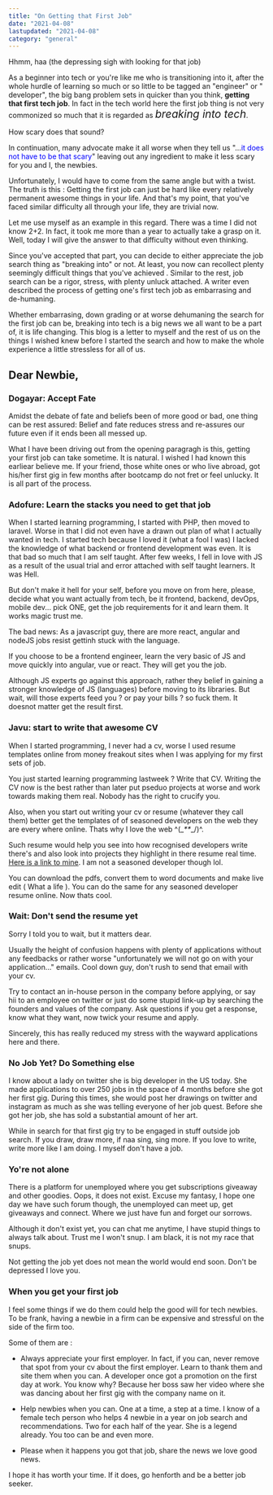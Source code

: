 ```yaml
---
title: "On Getting that First Job"
date: "2021-04-08"
lastupdated: "2021-04-08"
category: "general"
---
```


Hhmm, haa (the depressing sigh with looking for that job)

As a beginner into tech or you're like me who is transitioning into it, after the whole hurdle of learning so much or so little to be tagged an "engineer" or "<whatever> developer", the big bang problem sets in quicker than you think, **getting that first tech job**.
In fact in the tech world here the first job thing is not very commonized so much that it is regarded as <em style="font-size: 150%">breaking into tech</em>.

How scary does that sound? 

In continuation, many advocate make it all worse when they tell us "...<span style="color: blue">it does not have to be that scary</span>" leaving out any ingredient to make it less scary for you and I, the newbies.

Unfortunately, I would have to come from the same angle but with a twist. <span style="">The truth is this </span>: <span>Getting the first job can just be hard like every relatively permanent awesome things in your life</span>. And that's my point, that you've faced similar difficulty all through your life, they are trivial now. 

Let me use myself as an example in this regard. There was a time I did not know 2+2. In fact, it took me more than a year to actually take a grasp on it. Well, today I will give the answer to that difficulty without even thinking.

Since you've accepted that part, you can decide to either appreciate the job search thing as "breaking into" or not. At least, you now can recollect plenty seemingly difficult things that you've achieved . Similar to the rest, job search can be a rigor, stress, with plenty unluck attached. A writer even described the process of getting one's first tech job as embarrasing and de-humaning.

Whether embarrasing, down grading or at worse dehumaning the search for the first job can be, breaking into tech is a big news we all want to be a part of, it is life changing. This blog is a letter to myself and the rest of us on the things I wished knew before I started the search and how to make the whole experience a little stressless for all of us.

## Dear Newbie,

### Dogayar: Accept Fate
Amidst the debate of fate and beliefs been of more good or bad, one thing can be rest assured: Belief and fate reduces stress and re-assures our future even if it ends been all messed up.

What I have been driving out from the opening paragragh is this, getting your first job can take sometime. It is natural.
I wished I had known this earliear believe me. If your friend, those white ones or who live abroad, got his/her first gig in few months after bootcamp do not fret or feel unlucky. It is all part of the process.


### Adofure: Learn the stacks you need to get that job 
When I started learning programming, I started with PHP, then moved to laravel. Worse in that I did not even have a drawn out plan of what I actually wanted in tech. I started tech because I loved it (what a fool I was) I lacked the knowledge of what backend or frontend development was even. It is that bad so much that I am self taught. After few weeks, I fell in love with JS as a result of the usual trial and error attached with self taught learners. It was Hell.

But don't make it hell for your self, before you move on from here, please, decide what you want actually from tech, be it frontend, backend, devOps, mobile dev... pick ONE, get the job requirements for it and learn them. It works magic trust me.

The bad news: As a javascript guy, there are more react, angular and nodeJS jobs resist gettinh stuck with the language.

If you choose to be a frontend engineer, learn the very basic of JS and move quickly into angular, vue or react. They will get you the job.

Although JS experts go against this approach, rather they belief in gaining a stronger knowledge of JS (languages) before moving to its libraries. But wait, will those experts feed you ? or pay your bills ? so fuck them. It doesnot matter get the result first.

### Javu: start to write that awesome CV
When I started programming, I never had a cv, worse I used resume templates online from money freakout sites when I was applying for my first sets of job.

You just started learning programming lastweek ? Write that CV. Writing the CV now is the best rather than later put pseduo projects at worse and work towards making them real. Nobody has the right to crucify you.

Also, when you start out writing your cv or resume (whatever they call them) better get the templates of of seasoned developers on the web they are every where online. Thats why I love the web ^(\__**_\_/)^.

Such resume would help you see into how recognised developers write there's and also look into projects they highlight in there resume real time. [Here is a link to mine]("https://ukuejubolakel.vin/assets/Kelvinresume.pdf"). I am not a seasoned developer though lol.

You can download the pdfs, convert them to word documents and make live edit ( What a life ). You can do the same for any seasoned developer resume online. Now thats cool.

### Wait: Don't send the resume yet
Sorry I told you to wait, but it matters dear.

Usually the height of confusion happens with plenty of applications without any feedbacks or rather worse "unfortunately we will not go on with your application..." emails. Cool down guy, don't rush to send that email with your cv.

Try to contact an in-house person in the company before applying, or say hii to an employee on twitter or just do some stupid link-up by searching the founders and values of the company. Ask questions if you get a response, know what they want, now twick your resume and apply.

Sincerely, this has really reduced my stress with the wayward applications here and there.

### No Job Yet? Do Something else
I know about a lady on twitter she is big developer in the US today. She made applications to over 250 jobs in the space of 4 months before she got her first gig. During this times, she would post her drawings on twitter and instagram as much as she was telling everyone of her job quest. Before she got her job, she has sold a substantial amount of her art.

While in search for that first gig try to be engaged in stuff outside job search. If you draw, draw more, if naa sing, sing more. If you love to write, write more like I am doing. I myself don't have a job.

### Yo're not alone
There is a platform for unemployed where you get subscriptions giveaway and other goodies. Oops, it does not exist.
Excuse my fantasy, I hope one day we have such forum though, the unemployed can meet up, get giveaways and connect. Where we just have fun and forget our sorrows.

Although it don't exist yet, you can chat me anytime, I have stupid things to always talk about. Trust me I won't snup. I am black, it is not my race that snups.

Not getting the job yet does not mean the world would end soon. Don't be depressed I love you.

### When you get your first job
I feel some things if we do them could help the good will for tech newbies. To be frank, having a newbie in a firm can be expensive and stressful on the side of the firm too.

Some of them are :
- Always appreciate your first employer. In fact, if you can, never remove that spot from your cv about the first employer. Learn to thank them and site them when you can. 
A developer once got a promotion on the first day at work. You know why? Because her boss saw her video where she was dancing about her first gig with the company name on it.

- Help newbies when you can. One at a time, a step at a time. I know of a female tech person who helps 4 newbie in a year on job search and recommendations. Two for each half of the year. She is a legend already. You too can be and even more.

- Please when it happens you got that job, share the news we love good news.

I hope it has worth your time. If it does, go henforth and be a better job seeker.
